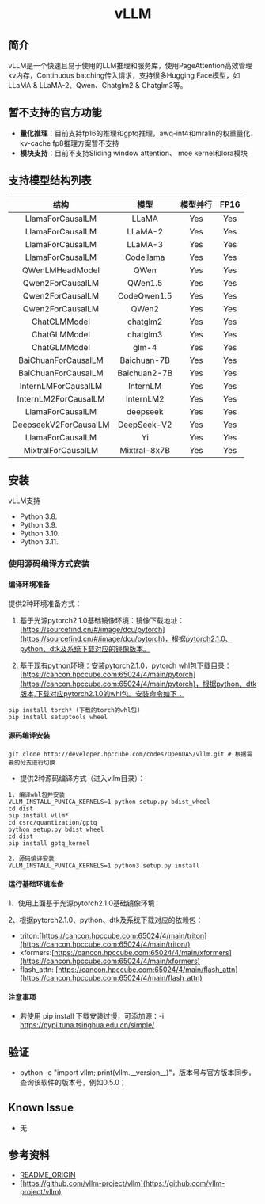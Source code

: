 # <div align="center"><strong>vLLM</strong></div>
## 简介
vLLM是一个快速且易于使用的LLM推理和服务库，使用PageAttention高效管理kv内存，Continuous batching传入请求，支持很多Hugging Face模型，如LLaMA & LLaMA-2、Qwen、Chatglm2 & Chatglm3等。

## 暂不支持的官方功能
- **量化推理**：目前支持fp16的推理和gptq推理，awq-int4和mralin的权重量化、kv-cache fp8推理方案暂不支持
- **模块支持**：目前不支持Sliding window attention、 moe kernel和lora模块


## 支持模型结构列表
|     结构     |     模型      | 模型并行 | FP16 |
| :----------: | :----------: | :------: | :--: |
|    LlamaForCausalLM       |    LLaMA          |   Yes    | Yes  |
|    LlamaForCausalLM       |    LLaMA-2        |   Yes    | Yes  |
|    LlamaForCausalLM       |    LLaMA-3        |   Yes    | Yes  |
|    LlamaForCausalLM       |    Codellama      |   Yes    | Yes  |
|    QWenLMHeadModel        |    QWen           |   Yes    | Yes  |
|    Qwen2ForCausalLM       |    QWen1.5        |   Yes    | Yes  |
|    Qwen2ForCausalLM       |    CodeQwen1.5    |   Yes    | Yes  |
|    Qwen2ForCausalLM       |    QWen2          |   Yes    | Yes  |
|    ChatGLMModel           |    chatglm2       |   Yes    | Yes  |
|    ChatGLMModel           |    chatglm3       |   Yes    | Yes  |
|    ChatGLMModel           |    glm-4          |   Yes    | Yes  |
|    BaiChuanForCausalLM    |    Baichuan-7B    |   Yes    | Yes  |
|    BaiChuanForCausalLM    |    Baichuan2-7B   |   Yes    | Yes  |
|    InternLMForCausalLM    |    InternLM       |   Yes    | Yes  |
|    InternLM2ForCausalLM   |    InternLM2      |   Yes    | Yes  |
|    LlamaForCausalLM       |    deepseek       |   Yes    | Yes  |
|    DeepseekV2ForCausalLM  |    DeepSeek-V2    |   Yes    | Yes  |
|    LlamaForCausalLM       |    Yi             |   Yes    | Yes  |
|    MixtralForCausalLM     |    Mixtral-8x7B   |   Yes    | Yes  |


## 安装
vLLM支持
+ Python 3.8.
+ Python 3.9.
+ Python 3.10.
+ Python 3.11.

### 使用源码编译方式安装

#### 编译环境准备
提供2种环境准备方式：

1. 基于光源pytorch2.1.0基础镜像环境：镜像下载地址：[https://sourcefind.cn/#/image/dcu/pytorch](https://sourcefind.cn/#/image/dcu/pytorch)，根据pytorch2.1.0、python、dtk及系统下载对应的镜像版本。

2. 基于现有python环境：安装pytorch2.1.0，pytorch whl包下载目录：[https://cancon.hpccube.com:65024/4/main/pytorch](https://cancon.hpccube.com:65024/4/main/pytorch)，根据python、dtk版本,下载对应pytorch2.1.0的whl包。安装命令如下：
```shell
pip install torch* (下载的torch的whl包)
pip install setuptools wheel
```

#### 源码编译安装
```shell
git clone http://developer.hpccube.com/codes/OpenDAS/vllm.git # 根据需要的分支进行切换
```

- 提供2种源码编译方式（进入vllm目录）：
```
1. 编译whl包并安装
VLLM_INSTALL_PUNICA_KERNELS=1 python setup.py bdist_wheel 
cd dist
pip install vllm*
cd csrc/quantization/gptq
python setup.py bdist_wheel
cd dist
pip install gptq_kernel

2. 源码编译安装
VLLM_INSTALL_PUNICA_KERNELS=1 python3 setup.py install 
```

#### 运行基础环境准备
1、使用上面基于光源pytorch2.1.0基础镜像环境

2、根据pytorch2.1.0、python、dtk及系统下载对应的依赖包：
- triton:[https://cancon.hpccube.com:65024/4/main/triton](https://cancon.hpccube.com:65024/4/main/triton/)
- xformers:[https://cancon.hpccube.com:65024/4/main/xformers](https://cancon.hpccube.com:65024/4/main/xformers)
- flash_attn: [https://cancon.hpccube.com:65024/4/main/flash_attn](https://cancon.hpccube.com:65024/4/main/flash_attn)


#### 注意事项
+ 若使用 pip install 下载安装过慢，可添加源：-i https://pypi.tuna.tsinghua.edu.cn/simple/

## 验证
- python -c "import vllm; print(vllm.\_\_version__)"，版本号与官方版本同步，查询该软件的版本号，例如0.5.0；

## Known Issue
- 无

## 参考资料
- [README_ORIGIN](README_ORIGIN.md)
- [https://github.com/vllm-project/vllm](https://github.com/vllm-project/vllm)